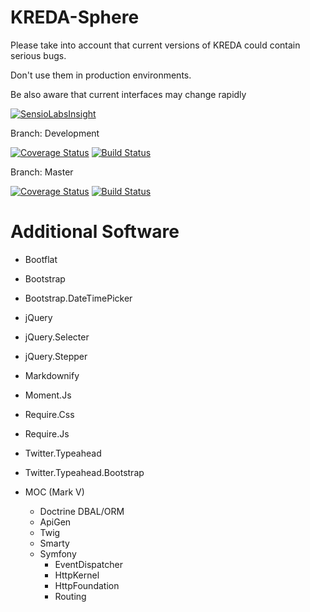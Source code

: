 KREDA-Sphere
============

Please take into account that current versions of KREDA could contain serious bugs.

Don't use them in production environments.

Be also aware that current interfaces may change rapidly

[![SensioLabsInsight](https://insight.sensiolabs.com/projects/b406047b-5e7a-4687-97f7-9d57d85a0205/big.png)](https://insight.sensiolabs.com/projects/b406047b-5e7a-4687-97f7-9d57d85a0205)

Branch: Development

[![Coverage Status](https://coveralls.io/repos/DerDu/KREDA-Sphere/badge.png?branch=development)](https://coveralls.io/r/DerDu/KREDA-Sphere?branch=development)
[![Build Status](https://travis-ci.org/DerDu/KREDA-Sphere.svg?branch=development)](https://travis-ci.org/DerDu/KREDA-Sphere)

Branch: Master

[![Coverage Status](https://coveralls.io/repos/DerDu/KREDA-Sphere/badge.png?branch=master)](https://coveralls.io/r/DerDu/KREDA-Sphere?branch=master)
[![Build Status](https://travis-ci.org/DerDu/KREDA-Sphere.svg?branch=master)](https://travis-ci.org/DerDu/KREDA-Sphere)


Additional Software
===================

- Bootflat
- Bootstrap
- Bootstrap.DateTimePicker
- jQuery
- jQuery.Selecter
- jQuery.Stepper
- Markdownify
- Moment.Js
- Require.Css
- Require.Js
- Twitter.Typeahead
- Twitter.Typeahead.Bootstrap

- MOC (Mark V)
  - Doctrine DBAL/ORM
  - ApiGen
  - Twig
  - Smarty
  - Symfony
    - EventDispatcher
    - HttpKernel
    - HttpFoundation
    - Routing
